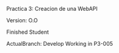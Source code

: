 Practica 3: Creacion de una WebAPI

Version: O.O 

Finished Student

ActualBranch: Develop
Working in P3-005
